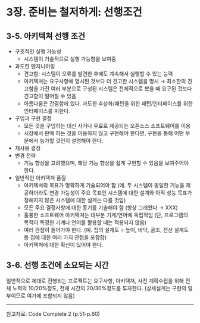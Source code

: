 # 3장. 준비는 철저하게: 선행조건

## 3-5. 아키텍쳐 선행 조건

- 구조적인 실행 가능성
    - 시스템이 기술적으로 실행 가능함을 보여줌
- 과도한 엔지니어링
    - 견고함: 시스템이 오류를 발견한 후에도 계속해서 실행할 수 있는 능력
    - 아키텍쳐는 요구사항에 명시된 것보다 더 견고한 시스템을 명시 → 최소한의 견고함을 가진 여러 부분으로 구성된 시스템은 전체적으로 봤을 때 요구된 것보다 견고함이 떨어질 수 있음
    - 아름다움은 간결함에 있다. 과도한 추상화/패턴을 위한 패턴/인터페이스를 위한 인터페이스를 피한다.
- 구입과 구현 결정
    - 모든 것을 구입하는 대신 사거나 무료로 제공되는 오픈소스 소프트웨어를 이용
    - 시장에서 판매 하는 것을 이용하지 않고 구현해야 한다면, 구현을 통해 어떤 부분에서 능가할 것인지 설명해야 한다.
- 재사용 결정
- 변경 전략
    - 기능 향상을 고려했으며, 해당 기능 향상을 쉽게 구현할 수 있음을 보여주어야 한다.
- 일반적인 아키텍쳐 품질
    - 아키텍쳐의 목표가 명확하게 기술되어야 함 (예. 두 시스템이 동일한 기능을 제공하더라도 변경 가능성이 주요 목표인 시스템에 대한 설계와 아직 성능 목표가 정해지지 않은 시스템에 대한 설계는 다를 것임)
    - 모든 주요 결정사항에 대한 동기를 기술해야 함 (항상 그래왔다 → XXX)
    - 훌륭한 소프트웨어 아키텍쳐는 대부분 기계/언어에 독립적임 (단, 프로그램의 목적이 특정한 기계나 언어를 활용할 때는 적용되지 않음)
    - 여러 관점이 들어가야 한다. (예. 집의 설계도 = 높이, 바닥, 골조, 전선 설계도 등 집에 대한 여러 가지 관점을 포함함)
    - 아키텍쳐에 대한 확신이 있어야 한다.
	
## 3-6. 선행 조건에 소요되는 시간

일반적으로 제대로 진행되는 프로젝트는 요구사항, 아키텍쳐, 사전 계획수립을 위해 전체 노력의 10/20%정도, 전체 시간의 20/30%정도를 투자한다. (상세설계는 구현의 일부이므로 여기에 포함되지 않음)

---
참고자료: Code Complete 2 (p.51-p.60)
